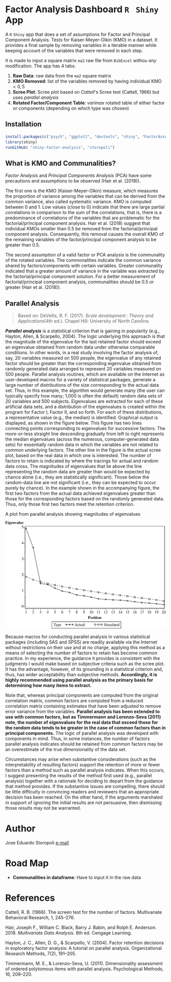 # Factor Analysis Dashboard `R ` `Shiny` App

A `R` `Shiny` app that does a set of assumptions for Factor and Principal Component Analysis. Tests for Kaiser-Meyer-Olkin (KMO) in a dataset. It provides a final sample by removing variables in a iterable manner while keeping account of the variables that were removed in each step.

It is made to input a square matrix `ma2` raw file from `BibExcel` withou *any* modification. The app has 4 tabs:

1. **Raw Data**: raw data from the `ma2` square matrix
2. **KMO Removed**: list of the variables removed by having individual KMO $< 0,5$ 
3. **Scree Plot**: Scree plot based on *Cattell*'s Scree test  (Cattell, 1966)  but uses *parallel analysis*
4. **Rotated Factor/Component Table**: *varimax* rotated table of either factor or components (depending on which type was chosen)

## Installation

``` R
install.packages(c("psych", "ggplot2", "devtools", "shiny", "FactorAssumptions"))
library(shiny)
runGitHub( "shiny-factor-analysis", "storopoli")
```

## What is KMO and Communalities?

*Factor Analysis* and *Principal Components Analysis* (PCA) have some
precautions and assumptions to be observed (Hair et al. (2018)).

The first one is the KMO (Kaiser-Meyer-Olkin) measure, which measures
the proportion of variance among the variables that can be derived from
the common variance, also called systematic variance. KMO is computed
between 0 and 1. Low values (close to 0) indicate that there are large
partial correlations in comparison to the sum of the correlations, that
is, there is a predominance of correlations of the variables that are
problematic for the factorial/principal component analysis. Hair et al.
(2018) suggest that individual KMOs smaller than 0.5 be removed from the
factorial/principal component analysis. Consequently, this removal
causes the overall KMO of the remaining variables of the
factor/principal component analysis to be greater than 0.5.

The second assumption of a valid factor or PCA analysis is the
communality of the rotated variables. The commonalities indicate the
common variance shared by factors/components with certain variables.
Greater communality indicated that a greater amount of variance in the
variable was extracted by the factorial/principal component solution.
For a better measurement of factorial/principal component analysis,
communalities should be 0.5 or greater (Hair et al. (2018)).

## Parallel Analysis

> Based on: DeVellis, R. F. (2017). *Scale development : Theory and Applications*(4th ed.). Chapel Hill: University of North Carolina.

***Parallel analysis*** is a statistical criterion that is gaining in popularity (e.g., Hayton, Allen, & Scarpello, 2004). The logic underlying this approach is that the magnitude of the eigenvalue for the last retained factor should exceed an eigenvalue obtained from random data under otherwise comparable conditions. In other words, in a real study involving the factor analysis of, say, 20 variables measured on 500 people, the eigenvalue of any retained factor should be greater than the corresponding eigenvalue obtained from randomly generated data arranged to represent 20 variables measured on 500 people. Parallel analysis routines, which are available on the Internet as user-developed macros for a variety of statistical packages, generate a large number of distributions of the size corresponding to the actual data set. Thus, in this example, the algorithm would generate many (the user can typically specify how many; 1,000 is often the default) random data sets of 20 variables and 500 subjects. Eigenvalues are extracted for each of these artificial data sets, and a distribution of the eigenvalues is created within the program for Factor I, Factor II, and so forth. For each of these distributions, a representative value (e.g., the median) is identified. Graphical output is displayed, as shown in the figure below. This figure has two lines connecting points corresponding to eigenvalues for successive factors. The more-or-less straight line descending gradually from left to right represents the median eigenvalues (across the numerous, computer-generated data sets) for essentially random data in which the variables are not related to common underlying factors. The other line in the figure is the actual scree plot, based on the real data in which one is interested. The number of factors to retain is indicated by where the tracings for actual and random data cross. The magnitudes of eigenvalues that lie above the line representing the random data are greater than would be expected by chance alone (i.e., they are statistically significant). Those below the random-data line are not significant (i.e., they can be expected to occur purely by chance). In the example shown in the accompanying figure, the first two factors from the actual data achieved eigenvalues greater than those for the corresponding factors based on the randomly generated data. Thus, only those first two factors meet the retention criterion.

A plot from parallel analysis showing magnitudes of eigenvalues

![parallel](images/parallel.png)

Because macros for conducting parallel analysis in various statistical packages (including SAS and SPSS) are readily available via the Internet without restrictions on their use and at no charge, applying this method as a means of selecting the number of factors to retain has become common practice. In my experience, the guidance it provides is consistent with the judgments I would make based on subjective criteria such as the scree plot. It has the advantage, however, of its grounding in a statistical criterion and, thus, has wider acceptability than subjective methods. **Accordingly, it is highly recommended using parallel analysis as the primary basis for determining how many items to extract.**

Note that, whereas principal components are computed from the original correlation matrix, common factors are computed from a reduced correlation matrix containing estimates that have been adjusted to remove error variance from the variables. **Parallel analysis has been extended to use with common factors, but as Timmermann and Lorenzo-Seva (2011) note, the number of eigenvalues for the real data that exceed those for the random data tends to be greater in the case of common factors than in principal components.** The logic of parallel analysis was developed with components in mind. Thus, in some instances, the number of factors parallel analysis indicates should be retained from common factors may be an overestimate of the true dimensionality of the data set.

Circumstances may arise when substantive considerations (such as the interpretability of resulting factors) support the retention of more or fewer factors than a method such as parallel analysis indicates. When this occurs, I suggest presenting the results of the method first used (e.g., parallel analysis) together with a rationale for deciding to depart from the guidance that method provides. If the substantive issues are compelling, there should be little difficulty in convincing readers and reviewers that an appropriate decision has been reached. On the other hand, if the arguments marshaled in support of ignoring the initial results are not persuasive, then dismissing those results may not be warranted.

# Author

Jose Eduardo Storopoli [e-mail](mailto:thestoropoli@gmail.com)

# Road Map

* **Communalities in dataframe**: Have to input it in the raw data

# References

Cattell, R. B. (1966). The screen test for the number of factors. Multivariate Behavioral Research, 1, 245–276.

Hair, Joseph F., William C. Black, Barry J. Babin, and Rolph E.
Anderson. 2018. *Multivariate Data Analysis*. 8th ed. Cengage Learning.

Hayton, J. C., Allen, D. G., & Scarpello, V. (2004). Factor retention decisions in exploratory factor analysis: A tutorial on parallel analysis. Organizational Research Methods, 7(2), 191–205.

Timmermann, M. E., & Lorenzo-Seva, U. (2011). Dimensionality assessment of ordered polytomous items with parallel analysis. Psychological Methods, 16, 209–220.
